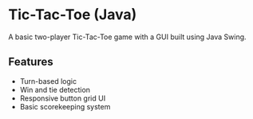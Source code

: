 # Tic-Tac-Toe (Java)

A basic two-player Tic-Tac-Toe game with a GUI built using Java Swing.

## Features
- Turn-based logic
- Win and tie detection
- Responsive button grid UI
- Basic scorekeeping system
